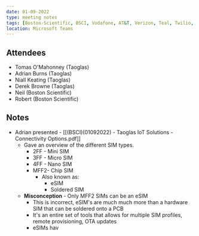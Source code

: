 ```yaml
---
date: 01-09-2022
type: meeting notes
tags: [Boston-Scientific, BSCI, Vodafone, AT&T, Verizon, Teal, Twilio, Kore, Kore-Wireless, eSIM, eUICC, MNO, MVNO, Cellular, CAT1, CATM, MFF2, Thales, GSMA. Multi-IMSI, Jasper, M2M, GDSP, Remote-Provisioning,]
location: Microsoft Teams
---
```


## Attendees
- Tomas O'Mahonney (Taoglas)
- Adrian Burns (Taoglas)
- Niall Keating (Taoglas)
- Derek Browne (Taoglas)
- Neil (Boston Scientific)
- Robert (Boston Scientific)

## Notes
- Adrian presented - [[(BSCI)(01092022) - Taoglas IoT Solutions - Connectivity Options.pdf]]
	- Gave an overview of the different SIM types.
		- 2FF - Mini SIM
		- 3FF - Micro SIM
		- 4FF - Nano SIM
		- MFF2- Chip SIM
			- Also known as:
				- eSIM
				- Soldered SIM
	- **Misconception** - Only MFF2 SIMs can be an eSIM
		- This is incorrect, eSIM's are much much more than a hardware SIM that can be soldered onto a PCB
		- It's an entire set of tools that allows for multiple SIM profiles, remote provisioning, OTA updates
		- eSIMs hav